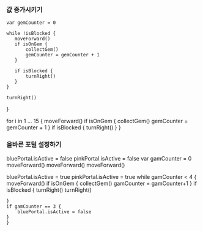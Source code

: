  ### 값 증가시키기
 ```
var gemCounter = 0

while !isBlocked {
    moveForward()
    if isOnGem {
        collectGem()
        gemCounter = gemCounter + 1
    }

    if isBlocked {
        turnRight()
    }
}
```

    turnRight()
    
}

for i in 1 ... 15 {
    moveForward()
    if isOnGem {
        collectGem()
        gemCounter = gemCounter + 1
    }
    if isBlocked {
        turnRight()
    }
}



### 올바른 포털 설정하기
bluePortal.isActive = false
pinkPortal.isActive = false
var gamCounter = 0
moveForward()
moveForward()
moveForward()

bluePortal.isActive = true
pinkPortal.isActive = true
while gamCounter < 4  {
    moveForward()
    if isOnGem {
        collectGem()
        gamCounter = gamCounter+1
    }
    if isBlocked {
        turnRight()
        turnRight()
        
    }
    if gamCounter == 3 {
        bluePortal.isActive = false
    }
    }
    
    